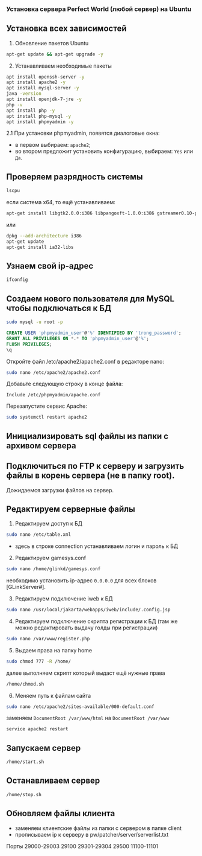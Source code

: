 ### Установка сервера Perfect World (любой сервер) на Ubuntu

## Установка всех зависимостей
1. Обновление пакетов Ubuntu
```bash
apt-get update && apt-get upgrade -y
```

2. Устанавливаем необходимые пакеты
```bash
apt install openssh-server -y
apt install apache2 -y
apt install mysql-server -y
java -version
apt install openjdk-7-jre -y
php -v
apt install php -y
apt install php-mysql -y
apt install phpmyadmin -y
```

2.1 При установки phpmyadmin, появятся диалоговые окна:
- в первом выбираем: `apache2`;
- во втором предложит установить конфигурацию, выбираем: `Yes` или `Да`.

## Проверяем разрядность системы
```bash
lscpu
```
если система x64, то ещё устанавливаем:
```bash
apt-get install libgtk2.0.0:i386 libpangoxft-1.0.0:i386 gstreamer0.10-pulseaudio:i386 gstreamer0.10-plugins-base:i386 gstreamer0.10-plugins-good:i386
```
или
```bash
dpkg --add-architecture i386
apt-get update
apt-get install ia32-libs
```

## Узнаем свой ip-адрес
```bash
ifconfig
```

## Создаем нового пользователя для MySQL чтобы подключаться к БД

```bash
sudo mysql -u root -p
```

```sql
CREATE USER 'phpmyadmin_user'@'%' IDENTIFIED BY 'trong_password';
GRANT ALL PRIVILEGES ON *.* TO 'phpmyadmin_user'@'%';
FLUSH PRIVILEGES;
\q
```

Откройте файл /etc/apache2/apache2.conf в редакторе nano:
```bash
sudo nano /etc/apache2/apache2.conf
```

Добавьте следующую строку в конце файла:
```
Include /etc/phpmyadmin/apache.conf
```

Перезапустите сервис Apache:
```bash
sudo systemctl restart apache2
```

## Инициализировать sql файлы из папки с архивом сервера

## Подключиться по FTP к серверу и загрузить файлы в корень сервера (не в папку root).

Дожидаемся загрузки файлов на сервер.

## Редактируем серверные файлы

1. Редактируем доступ к БД
```bash
sudo nano /etc/table.xml
```
- здесь в строке connection устанавливаем логин и пароль к БД

2. Редактируем gamesys.conf
```bash
sudo nano /home/glinkd/gamesys.conf
```

необходимо установить ip-адрес `0.0.0.0` для всех блоков [GLinkServer#].

3. Редактируем подключение iweb к БД
```bash
sudo nano /usr/local/jakarta/webapps/iweb/include/.config.jsp
```

4. Редактируем подключение скрипта регистрации к БД (там же можно редактировать выдачу голды при регистрации)
```bash
sudo nano /var/www/register.php
```

5. Выдаем права на папку home
```bash
sudo chmod 777 -R /home/
```
далее выполняем скрипт который выдаст ещё нужные права
```bash
/home/chmod.sh
```

6. Меняем путь к файлам сайта
```bash
sudo nano /etc/apache2/sites-available/000-default.conf
```
заменяем `DocumentRoot /var/www/html` на `DocumentRoot /var/www`

```bash
service apache2 restart
```

## Запускаем сервер
```bash
/home/start.sh
```

## Останавливаем сервер
```bash
/home/stop.sh
```

## Обновляем файлы клиента
- заменяем клиентские файлы из папки с сервером в папке client
- прописываем ip к серверу в pw/patcher/server/serverlist.txt


Порты
29000-29003 29100 29301-29304 29500 11100-11101